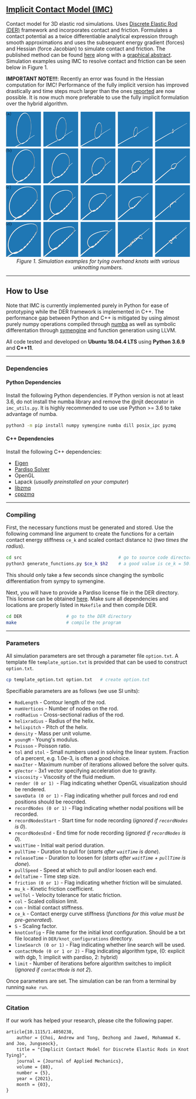 ## [Implicit Contact Model (IMC)](https://asmedigitalcollection.asme.org/appliedmechanics/article/88/5/051010/1099667/Implicit-Contact-Model-for-Discrete-Elastic-Rods)

Contact model for 3D elastic rod simulations. Uses [Discrete Elastic Rod (DER)](http://www.cs.columbia.edu/cg/pdfs/143-rods.pdf) framework and incorporates contact and friction. Formulates a contact potential as a twice differentiable analytical expression through smooth approximations 
and uses the subsequent energy gradient (forces) and Hessian (force Jacobian) to simulate contact and friction. The published method can be found [here](misc/imc_paper.pdf) along with a [graphical abstract](https://www.youtube.com/watch?v=yq4-m0G0D4g&feature=youtu.be). Simulation examples using IMC to resolve contact and friction can be seen below in Figure 1.

**IMPORTANT NOTE!!!**: Recently an error was found in the Hessian computation for IMC! Performance of the fully implicit version has improved drastically and time steps much larger than the ones [reported](misc/imc_paper.pdf) are now possible. It is now much more preferable to use the fully implicit formulation over the hybrid algorithm.

<p align="center">
<img src="images/knot_tying.png" alt>
<br>
<em> Figure 1. Simulation examples for tying overhand knots with various unknotting numbers. </em>
</p>

***

## How to Use
Note that IMC is currently implemented purely in Python for ease of prototyping while the DER framework is implemented in C++. The performance gap between Python and C++ is mitigated by using almost purely numpy operations compiled through [numba](https://numba.pydata.org/) as well as symbolic differentation through [symengine](https://github.com/symengine/symengine) and function generation using LLVM.

All code tested and developed on **Ubuntu 18.04.4 LTS** using **Python 3.6.9** and **C++11**.
***

### Dependencies
#### Python Dependencies
Install the following Python dependencies. If Python version is not at least 3.6, do not install the numba library and remove the @njit decorator in ```imc_utils.py```. It is highly recommended to use use Python >= 3.6 to take advantage of numba.
```bash
python3 -m pip install numpy symengine numba dill posix_ipc pyzmq 
```
#### C++ Dependencies
Install the following C++ dependencies:
- [Eigen](http://eigen.tuxfamily.org/index.php?title=Main_Page)
- [Pardiso Solver](https://www.pardiso-project.org/)
- OpenGL
- Lapack (*usually preinstalled on your computer*)
- [libzmq](https://github.com/zeromq/libzmq)
- [cppzmq](https://github.com/zeromq/cppzmq)

***
### Compiling
First, the necessary functions must be generated and stored. Use the following command line argument to
create the functions for a certain contact energy stiffness ```ce_k``` and scaled contact distance ```h2``` (*two times the radius*).
```bash
cd src                                     # go to source code directory
python3 generate_functions.py $ce_k $h2    # a good value is ce_k = 50.0 and h2 = 2.0
```
This should only take a few seconds since changing the symbolic differentiation from sympy to symengine. 

Next, you will have to provide a Pardiso license file in the DER directory. This license can be obtained [here](https://www.pardiso-project.org/#download). Make sure all dependencies and locations are properly listed in ```Makefile``` and then compile DER.
```bash
cd DER                 # go to the DER directory
make                   # compile the program
```

***

### Parameters

All simulation parameters are set through a parameter file ```option.txt```. A template file ```template_option.txt``` is provided that can be used to construct ```option.txt```.

```bash
cp template_option.txt option.txt   # create option.txt
```
Specifiable parameters are as follows (we use SI units):
- ```RodLength``` - Contour length of the rod.
- ```numVertices``` - Number of nodes on the rod.
- ```rodRadius``` - Cross-sectional radius of the rod.
- ```helixradius``` - Radius of the helix.
- ```helixpitch``` - Pitch of the helix.
- ```density``` - Mass per unit volume.
- ```youngM``` - Young's modulus.
- ```Poisson``` - Poisson ratio.
- ```tol``` and ```stol``` - Small numbers used in solving the linear system. Fraction of a percent, e.g. 1.0e-3, is often a good choice.
- ```maxIter``` - Maximum number of iterations allowed before the solver quits. 
- ```gVector``` - 3x1 vector specifying acceleration due to gravity.
- ```viscosity``` - Viscosity of the fluid medium.
- ```render (0 or 1) ```- Flag indicating whether OpenGL visualization should be rendered.
- ```saveData (0 or 1)``` - Flag indicating whether pull forces and rod end positions should be reocrded.
- ```recordNodes (0 or 1)``` - Flag indicating whether nodal positions will be recorded.
- ```recordNodesStart``` - Start time for node recording (*ignored if ```recordNodes``` is 0*).
- ```recordNodesEnd``` - End time for node recording (*ignored if ```recordNodes``` is 0*).
- ```waitTime``` - Initial wait period duration.
- ```pullTime``` - Duration to pull for (*starts after ```waitTime``` is done*).
- ```releaseTime``` - Duration to loosen for (*starts after ```waitTime``` + ```pullTime``` is done*).
- ```pullSpeed``` - Speed at which to pull and/or loosen each end.
- ```deltaTime``` - Time step size.
- ```friction (0 or 1)``` - Flag indicating whether friction will be simulated.
- ```mu_k``` - Kinetic friction coefficient.
- ```velTol``` - Velocity tolerance for static friction.
- ```col``` - Scaled collision limit.
- ```con``` - Initial contact stiffness.
- ```ce_k``` - Contact energy curve stiffness (*functions for this value must be pre-generated*).
- ```S``` - Scaling factor.
- ```knotConfig``` - File name for the initial knot configuration. Should be a txt file located in ```DER/knot_configurations``` directory.
- ```lineSearch (0 or 1)``` - Flag indicating whether line search will be used.
- ```contactMode (0 or 1 or 2)``` - Flag indicating algorithm type, (0: explicit with dgb, 1: implicit with pardiso, 2: hybrid)
- ```limit``` - Number of iterations before algorithm switches to implicit (*ignored if ```contactMode``` is not 2*).

Once parameters are set. The simulation can be ran from a terminal by running ```make run```.

***

### Citation
If our work has helped your research, please cite the following paper.
```
article{10.1115/1.4050238,
    author = {Choi, Andrew and Tong, Dezhong and Jawed, Mohammad K. and Joo, Jungseock},
    title = "{Implicit Contact Model for Discrete Elastic Rods in Knot Tying}",
    journal = {Journal of Applied Mechanics},
    volume = {88},
    number = {5},
    year = {2021},
    month = {03},
}
```



